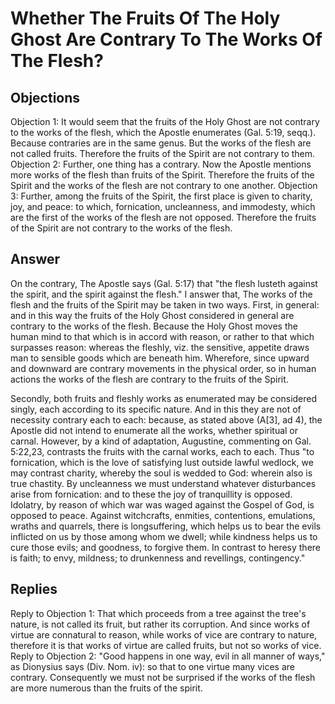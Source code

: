 # Whether The Fruits Of The Holy Ghost Are Contrary To The Works Of The Flesh?
## Objections
Objection 1: It would seem that the fruits of the Holy Ghost are not contrary to the works of the flesh, which the Apostle enumerates (Gal. 5:19, seqq.). Because contraries are in the same genus. But the works of the flesh are not called fruits. Therefore the fruits of the Spirit are not contrary to them.
Objection 2: Further, one thing has a contrary. Now the Apostle mentions more works of the flesh than fruits of the Spirit. Therefore the fruits of the Spirit and the works of the flesh are not contrary to one another.
Objection 3: Further, among the fruits of the Spirit, the first place is given to charity, joy, and peace: to which, fornication, uncleanness, and immodesty, which are the first of the works of the flesh are not opposed. Therefore the fruits of the Spirit are not contrary to the works of the flesh.
## Answer
On the contrary, The Apostle says (Gal. 5:17) that "the flesh lusteth against the spirit, and the spirit against the flesh."
I answer that, The works of the flesh and the fruits of the Spirit may be taken in two ways. First, in general: and in this way the fruits of the Holy Ghost considered in general are contrary to the works of the flesh. Because the Holy Ghost moves the human mind to that which is in accord with reason, or rather to that which surpasses reason: whereas the fleshly, viz. the sensitive, appetite draws man to sensible goods which are beneath him. Wherefore, since upward and downward are contrary movements in the physical order, so in human actions the works of the flesh are contrary to the fruits of the Spirit.

Secondly, both fruits and fleshly works as enumerated may be considered singly, each according to its specific nature. And in this they are not of necessity contrary each to each: because, as stated above (A[3], ad 4), the Apostle did not intend to enumerate all the works, whether spiritual or carnal. However, by a kind of adaptation, Augustine, commenting on Gal. 5:22,23, contrasts the fruits with the carnal works, each to each. Thus "to fornication, which is the love of satisfying lust outside lawful wedlock, we may contrast charity, whereby the soul is wedded to God: wherein also is true chastity. By uncleanness we must understand whatever disturbances arise from fornication: and to these the joy of tranquillity is opposed. Idolatry, by reason of which war was waged against the Gospel of God, is opposed to peace. Against witchcrafts, enmities, contentions, emulations, wraths and quarrels, there is longsuffering, which helps us to bear the evils inflicted on us by those among whom we dwell; while kindness helps us to cure those evils; and goodness, to forgive them. In contrast to heresy there is faith; to envy, mildness; to drunkenness and revellings, contingency."
## Replies
Reply to Objection 1: That which proceeds from a tree against the tree's nature, is not called its fruit, but rather its corruption. And since works of virtue are connatural to reason, while works of vice are contrary to nature, therefore it is that works of virtue are called fruits, but not so works of vice.
Reply to Objection 2: "Good happens in one way, evil in all manner of ways," as Dionysius says (Div. Nom. iv): so that to one virtue many vices are contrary. Consequently we must not be surprised if the works of the flesh are more numerous than the fruits of the spirit.